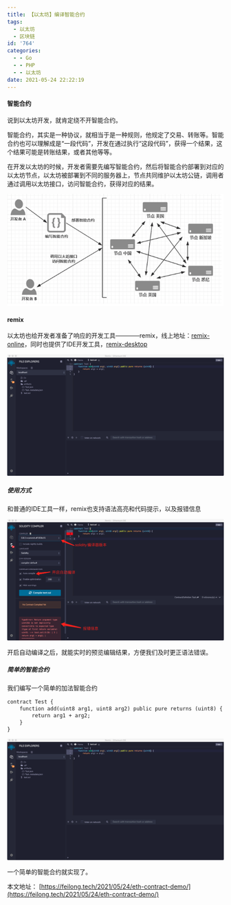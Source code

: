 ```yaml
---
title: 【以太坊】编译智能合约
tags:
  - 以太坊
  - 区块链
id: '764'
categories:
  - - Go
  - - PHP
  - - 以太坊
date: 2021-05-24 22:22:19
---
```


#### 智能合约

说到以太坊开发，就肯定绕不开智能合约。

智能合约，其实是一种协议，就相当于是一种规则，他规定了交易、转账等。智能合约也可以理解成是“一段代码”，开发在通过执行“这段代码”，获得一个结果，这个结果可能是转账结果，或者其他等等。

在开发以太坊的时候，开发者需要先编写智能合约，然后将智能合约部署到对应的以太坊节点，以太坊被部署到不同的服务器上，节点共同维护以太坊公链，调用者通过调用以太坊接口，访问智能合约，获得对应的结果。


![](/uploads/2021/05/企业微信20210524-220210.png)

<!--more-->

#### remix

以太坊也给开发者准备了响应的开发工具————remix，线上地址：[remix-online](https://remix.ethereum.org/#optimize=false&runs=200&evmVersion=null "remix-online")，同时也提供了IDE开发工具，[remix-desktop](https://github.com/ethereum/remix-desktop "remix-desktop")

![](/uploads/2021/05/企业微信20210524-221218.png)

##### 使用方式

和普通的IDE工具一样，remix也支持语法高亮和代码提示，以及报错信息

![](/uploads/2021/05/企业微信20210524-222130.png)

开启自动编译之后，就能实时的预览编辑结果，方便我们及时更正语法错误。

##### 简单的智能合约

我们编写一个简单的加法智能合约

```solidity
contract Test {
    function add(uint8 arg1, uint8 arg2) public pure returns (uint8) {
        return arg1 + arg2;
    }
}
```

![](/uploads/2021/05/企业微信20210524-221218.png)

一个简单的智能合约就实现了。

本文地址： [https://feilong.tech/2021/05/24/eth-contract-demo/](https://feilong.tech/2021/05/24/eth-contract-demo/)